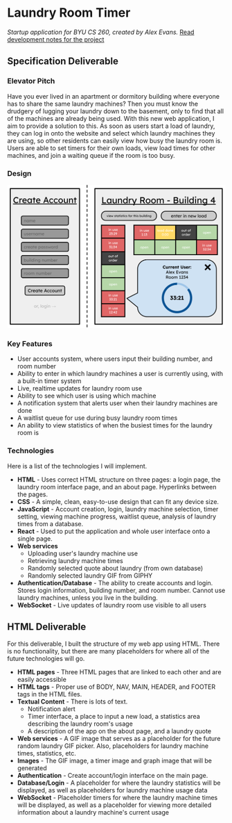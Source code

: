 # Laundry Room Timer
*Startup application for BYU CS 260, created by Alex Evans.* [Read development notes for the project](https://github.com/aaevans03/startup/blob/main/notes.md)

## Specification Deliverable

### Elevator Pitch
Have you ever lived in an apartment or dormitory building where everyone has to share the same laundry machines? Then you must know the drudgery of lugging your laundry down to the basement, only to find that all of the machines are already being used. With this new web application, I aim to provide a solution to this. As soon as users start a load of laundry, they can log in onto the website and select which laundry machines they are using, so other residents can easily view how busy the laundry room is. Users are able to set timers for their own loads, view load times for other machines, and join a waiting queue if the room is too busy.

### Design

![Design of my startup web application](startup_sketch.svg)

### Key Features
- User accounts system, where users input their building number, and room number
- Ability to enter in which laundry machines a user is currently using, with a built-in timer system
- Live, realtime updates for laundry room use
- Ability to see which user is using which machine
- A notification system that alerts user when their laundry machines are done
- A waitlist queue for use during busy laundry room times
- An ability to view statistics of when the busiest times for the laundry room is

### Technologies

Here is a list of the technologies I will implement.

- **HTML** - Uses correct HTML structure on three pages: a login page, the laundry room interface page, and an about page. Hyperlinks between the pages.
- **CSS** - A simple, clean, easy-to-use design that can fit any device size.
- **JavaScript** - Account creation, login, laundry machine selection, timer setting, viewing machine progress, waitlist queue, analysis of laundry times from a database.
- **React** - Used to put the application and whole user interface onto a single page.
- **Web services**
    - Uploading user's laundry machine use
    - Retrieving laundry machine times
    - Randomly selected quote about laundry (from own database)
    - Randomly selected laundry GIF from GIPHY
    <!-- Ideally, the ability to link into BYU's own network for laundry rooms, but I may not have access to that, unfortunately. -->
    <!-- Also, the ability to prove you live in the building with your BYU login.-->
- **Authentication/Database** - The ability to create accounts and login. Stores login information, building number, and room number. Cannot use laundry machines, unless you live in the building.
- **WebSocket** - Live updates of laundry room use visible to all users


## HTML Deliverable

For this deliverable, I built the structure of my web app using HTML. There is no functionality, but there are many placeholders for where all of the future technologies will go.

- **HTML pages** - Three HTML pages that are linked to each other and are easily accessible
- **HTML tags** - Proper use of BODY, NAV, MAIN, HEADER, and FOOTER tags in the HTML files.
- **Textual Content** - There is lots of text.
    - Notification alert
    - Timer interface, a place to input a new load, a statistics area describing the laundry room's usage
    - A description of the app on the about page, and a laundry quote
- **Web services** - A GIF image that serves as a placeholder for the future random laundry GIF picker. Also, placeholders for laundry machine times, statistics, etc.
- **Images** - The GIF image, a timer image and graph image that will be generated
- **Authentication** - Create account/login interface on the main page.
- **Database/Login** - A placeholder for where the laundry statistics will be displayed, as well as placeholders for laundry machine usage data
- **WebSocket** - Placeholder timers for where the laundry machine times will be displayed, as well as a placeholder for viewing more detailed information about a laundry machine's current usage
